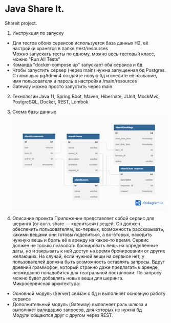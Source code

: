 # Java Share It.
Shareit project.

1. Инструкция по запуску
* Для тестов обоих сервисов используется база данных H2, её настройки хранятся в папке /test/resources  
  Можно запускать тесты по одному, можно весь тестовый класс, можно "Run All Tests"
* Команда "docker-compose up" запускает оба сервиса и бд
* Чтобы запустить сервер (через main) нужна запущенная бд Postgres. С помощью
  pgAdmin4 создайте новую бд и внесите её название, имя пользователя и пароль в настройки /main/resources
* Gateway можно просто запустить через main
2. Технологии 
Java 11, Spring Boot, Maven, Hibernate, JUnit, MockMvc, PostgreSQL, Docker, REST, Lombok


3. Схема базы данных  
![schema](diagram.png)


4. Описание проекта
  Приложение представляет собой сервис для шеринга (от англ. share — «делиться») вещей. Он должен обеспечить 
  пользователям, во-первых, возможность рассказывать, какими вещами они готовы поделиться, а во-вторых, находить нужную 
  вещь и брать её в аренду на какое-то время. Сервис должен не только позволять бронировать вещь на определённые даты, 
  но и закрывать к ней доступ на время бронирования от других желающих. На случай, если нужной вещи на сервисе нет, у 
  пользователей должна быть возможность оставлять запросы. Вдруг древний граммофон, который странно даже предлагать к
  аренде, неожиданно понадобится для театральной постановки. По запросу можно будет добавлять новые вещи для шеринга.  
  Микросервисная архитектура:
  * Основной модуль (Server) связан с бд и выполняет основную работу сервиса
  * Дополнительный модуль (Gateway) выполняет роль шлюза и выполняет валидацию запросов, для которых не нужна бд  
  Модули общаются друг с другом через REST.